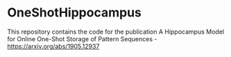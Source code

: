 # OneShotHippocampus
This repository contains the code for the publication A Hippocampus Model for Online One-Shot Storage of Pattern Sequences - https://arxiv.org/abs/1905.12937
